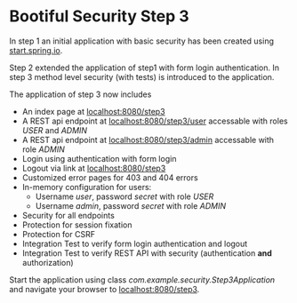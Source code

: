 Bootiful Security Step 3
========================

In step 1 an initial application with basic security 
has been created using [start.spring.io](http://start.spring.io).

Step 2 extended the application of step1 with form login authentication.
In step 3 method level security (with tests) is introduced to the application.   
 
The application of step 3 now includes

- An index page at [localhost:8080/step3](http://localhost:8080/step3)
- A REST api endpoint at [localhost:8080/step3/user](http://localhost:8080/step3/user) accessable with roles _USER_ 
and _ADMIN_
- A REST api endpoint at [localhost:8080/step3/admin](http://localhost:8080/step3/admin) accessable with role _ADMIN_
- Login using authentication with form login
- Logout via link at [localhost:8080/step3](http://localhost:8080/step3)
- Customized error pages for 403 and 404 errors
- In-memory configuration for users:
  - Username _user_, password _secret_ with role _USER_
  - Username _admin_, password _secret_ with role _ADMIN_
- Security for all endpoints
- Protection for session fixation
- Protection for CSRF 
- Integration Test to verify form login authentication and logout
- Integration Test to verify REST API with security (authentication __and__ authorization) 

Start the application using class _com.example.security.Step3Application_
and navigate your browser to [localhost:8080/step3](http://localhost:8080/step3).
 